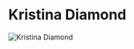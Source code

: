 # Kristina Diamond
![Kristina Diamond](https://krdiamond.github.io/projects/KristinaDiamond.gif)





<!-- ## Project setup
```
npm install
```

### Compiles and hot-reloads for development
```
npm run serve
```

### Compiles and minifies for production
```
npm run build
```

### Lints and fixes files
```
npm run lint
```


### Launch to Github Pages
```
npm run build
git add dist && git commit -m 'adding dist subtree'
git subtree push --prefix dist origin gh-pages
```

### Customize configuration
See [Configuration Reference](https://cli.vuejs.org/config/). -->
